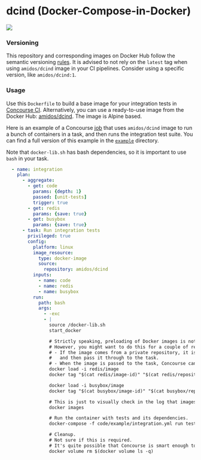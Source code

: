 # dcind (Docker-Compose-in-Docker)

[![](https://images.microbadger.com/badges/image/amidos/dcind.svg)](http://microbadger.com/images/amidos/dcind "Get your own image badge on microbadger.com")


### Versioning

This repository and corresponding images on Docker Hub follow the semantic versioning [rules](https://semver.org/). It is advised to not rely on the `latest` tag when using `amidos/dcind` image in your CI pipelines. Consider using a specific version, like `amidos/dcind:1`.

### Usage

Use this ```Dockerfile``` to build a base image for your integration tests in [Concourse CI](http://concourse.ci/). Alternatively, you can use a ready-to-use image from the Docker Hub: [amidos/dcind](https://hub.docker.com/r/amidos/dcind/). The image is Alpine based.

Here is an example of a Concourse [job](http://concourse.ci/concepts.html) that uses ```amidos/dcind``` image to run a bunch of containers in a task, and then runs the integration test suite. You can find a full version of this example in the [```example```](example) directory.

Note that `docker-lib.sh` has bash dependencies, so it is important to use `bash` in your task.

```yaml
  - name: integration
    plan:
      - aggregate:
        - get: code
          params: {depth: 1}
          passed: [unit-tests]
          trigger: true
        - get: redis
          params: {save: true}
        - get: busybox
          params: {save: true}
      - task: Run integration tests
        privileged: true
        config:
          platform: linux
          image_resource:
            type: docker-image
            source:
              repository: amidos/dcind
          inputs:
            - name: code
            - name: redis
            - name: busybox
          run:
            path: bash
            args:
              - -exc
              - |
                source /docker-lib.sh
                start_docker

                # Strictly speaking, preloading of Docker images is not required.
                # However, you might want to do this for a couple of reasons:
                # - If the image comes from a private repository, it is much easier to let Concourse pull it,
                #   and then pass it through to the task.
                # - When the image is passed to the task, Concourse can often get the image from its cache.
                docker load -i redis/image
                docker tag "$(cat redis/image-id)" "$(cat redis/repository):$(cat redis/tag)"

                docker load -i busybox/image
                docker tag "$(cat busybox/image-id)" "$(cat busybox/repository):$(cat busybox/tag)"

                # This is just to visually check in the log that images have been loaded successfully
                docker images

                # Run the container with tests and its dependencies.
                docker-compose -f code/example/integration.yml run tests

                # Cleanup.
                # Not sure if this is required.
                # It's quite possible that Concourse is smart enough to clean up the Docker mess itself.
                docker volume rm $(docker volume ls -q)

```

[i17]: https://github.com/meAmidos/dcind/issues/17
